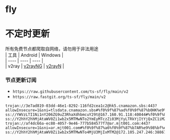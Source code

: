 # fly
# 不定时更新
所有免费节点都爬取自网络，请勿用于非法用途  
|  工具  | Android  | Windows  |  
|  ----  | ----   | ----  |  
| v2ray  | [v2rayNG](https://github.com/2dust/v2rayNG/releases) | [v2rayN](https://github.com/2dust/v2rayN/releases) |  
  
### 节点更新订阅  
- `https://raw.githubusercontent.com/ts-sf/fly/main/v2`  
- `https://raw.fastgit.org/ts-sf/fly/main/v2`  
``` 
trojan://3e7ad819-03dd-46e1-8292-116fd2cea1c2@hk5.cnamazon.sbs:443?allowInsecure=1&sni=tlsdata.cnamazon.sbs#%f0%9f%87%ad%f0%9f%87%b0HK%e9%a6%99%e6%b8%af
ss://YWVzLTI1Ni1nY206ZG9uZ3RhaXdhbmcuY29t@167.160.91.118:40044#%f0%9f%87%ba%f0%9f%87%b8US%e7%be%8e%e5%9b%bd
ss://Y2hhY2hhMjAtaWV0Zi1wb2x5MTMwNTo2YmEyMTczZi03MjYyLTRkYjItYjQxZC1iM2U0ZjM4ZWZkMGI@gy.51vv.top:32011#%f0%9f%87%b9%f0%9f%87%bcTW%e5%8f%b0%e6%b9%be
trojan://af4dc66a-ec88-4057-9e46-777b584577f7@ar.mjt001.com:443?allowInsecure=1&sni=ar.mjt001.com#%f0%9f%87%a6%f0%9f%87%b7AR%e9%98%bf%e6%a0%b9%e5%bb%b7
ss://Y2hhY2hhMjAtaWV0Zi1wb2x5MTMwNTo4MjU3MjIxMTM2@172.105.247.246:38867#%f0%9f%87%a9%f0%9f%87%aaDE%e5%be%b7%e5%9b%bd
```